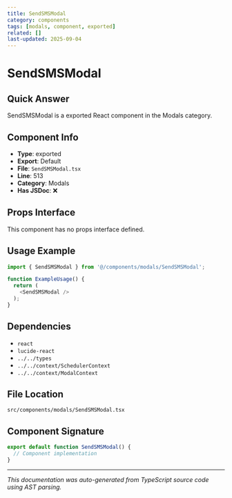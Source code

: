 ```yaml
---
title: SendSMSModal
category: components
tags: [modals, component, exported]
related: []
last-updated: 2025-09-04
---
```


# SendSMSModal

## Quick Answer
SendSMSModal is a exported React component in the Modals category.

## Component Info

- **Type**: exported
- **Export**: Default
- **File**: `SendSMSModal.tsx`
- **Line**: 513
- **Category**: Modals
- **Has JSDoc**: ❌

## Props Interface

This component has no props interface defined.

## Usage Example

```typescript
import { SendSMSModal } from '@/components/modals/SendSMSModal';

function ExampleUsage() {
  return (
    <SendSMSModal />
  );
}
```

## Dependencies


- `react`
- `lucide-react`
- `../../types`
- `../../context/SchedulerContext`
- `../../context/ModalContext`


## File Location

`src/components/modals/SendSMSModal.tsx`

## Component Signature

```typescript
export default function SendSMSModal() { 
  // Component implementation
}
```

---

*This documentation was auto-generated from TypeScript source code using AST parsing.*